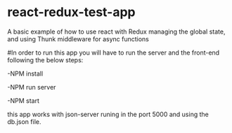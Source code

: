 # react-redux-test-app
A basic example of how to use react with Redux managing the global state, and using Thunk middleware for async functions

#In order to run this app you will have to run the server and the front-end following the below steps:

-NPM install

-NPM run server

-NPM start

this app works with json-server runing in the port 5000 and using the db.json file.
